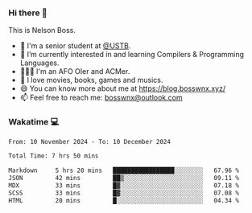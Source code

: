 ### Hi there 👋

<!--
**bosswnx/bosswnx** is a ✨ _special_ ✨ repository because its `README.md` (this file) appears on your GitHub profile.

Here are some ideas to get you started:

- 🔭 I’m currently working on ...
- 🌱 I’m currently learning ...
- 👯 I’m looking to collaborate on ...
- 🤔 I’m looking for help with ...
- 💬 Ask me about ...
- 📫 How to reach me: ...
- 😄 Pronouns: ...
- ⚡ Fun fact: ...
-->

This is Nelson Boss.

- 🏫 I'm a senior student at [@USTB](https://www.ustb.edu.cn/).
- 🌱 I’m currently interested in and learning Compilers & Programming Languages.
- 🧑🏻‍💻 I'm an AFO OIer and ACMer.
- 🥰 I love movies, books, games and musics.
- 😄 You can know more about me at https://blog.bosswnx.xyz/
- 📫 Feel free to reach me: bosswnx@outlook.com

### Wakatime 💻

<!--START_SECTION:waka-->

```txt
From: 10 November 2024 - To: 10 December 2024

Total Time: 7 hrs 50 mins

Markdown     5 hrs 20 mins   █████████████████░░░░░░░░   67.96 %
JSON         42 mins         ██▒░░░░░░░░░░░░░░░░░░░░░░   09.11 %
MDX          33 mins         █▓░░░░░░░░░░░░░░░░░░░░░░░   07.18 %
SCSS         33 mins         █▓░░░░░░░░░░░░░░░░░░░░░░░   07.08 %
HTML         20 mins         █░░░░░░░░░░░░░░░░░░░░░░░░   04.34 %
```

<!--END_SECTION:waka-->
